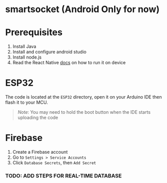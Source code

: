 # smartsocket (Android Only for now)

# Prerequisites
1. Install Java
1. Install and configure android studio
1. Install node.js
1. Read the React Native [docs](https://facebook.github.io/react-native/docs/running-on-device) on how to run it on device


# ESP32

The code is located at the `ESP32` directory, open it on your Arduino IDE then flash it to your MCU.

> *Note*: You may need to hold the boot button when the IDE starts uploading the code

# Firebase
1. Create a Firebase account
2. Go to `Settings > Service Accounts`
3. Click `Database Secrets`, then `Add Secret`
### TODO: ADD STEPS FOR REAL-TIME DATABASE
